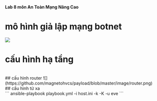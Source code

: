 __Lab 8 môn An Toàn Mạng Nâng Cao__
</br>
# mô hình giả lập mạng botnet
![](https://github.com/magnetohvcs/payload/blob/master/image/eve-ng.png)
# cấu hình hạ tầng
</br>
## cấu hình router
![](https://github.com/magnetohvcs/payload/blob/master/image/router.png)
</br>
## cấu hình từ xa
</br>
```
ansible-playbook playbook.yml -i host.ini -k -K -u eve
```
